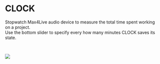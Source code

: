 # CLOCK

Stopwatch Max4Live audio device to measure the total time spent working on a project.
<br/>
Use the bottom slider to specify every how many minutes CLOCK saves its state.

<br/>

![](https://github.com/tfari/CLOCK/blob/main/clock_interface.png)
<br/>
